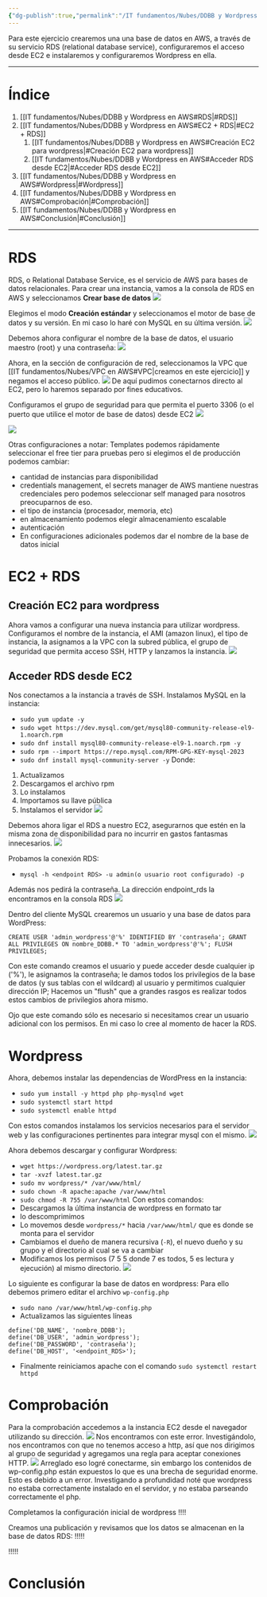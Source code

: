 ```yaml
---
{"dg-publish":true,"permalink":"/IT fundamentos/Nubes/DDBB y Wordpress en AWS/"}
---
```


Para este ejercicio crearemos una una base de datos en AWS, a través de su servicio RDS (relational database service), configuraremos el acceso desde EC2 e instalaremos y configuraremos Wordpress en ella.

---
# Índice
1. [[IT fundamentos/Nubes/DDBB y Wordpress en AWS#RDS\|#RDS]]
2. [[IT fundamentos/Nubes/DDBB y Wordpress en AWS#EC2 + RDS\|#EC2 + RDS]]
	1. [[IT fundamentos/Nubes/DDBB y Wordpress en AWS#Creación EC2 para wordpress\|#Creación EC2 para wordpress]]
	2. [[IT fundamentos/Nubes/DDBB y Wordpress en AWS#Acceder RDS desde EC2\|#Acceder RDS desde EC2]]
3. [[IT fundamentos/Nubes/DDBB y Wordpress en AWS#Wordpress\|#Wordpress]]
4. [[IT fundamentos/Nubes/DDBB y Wordpress en AWS#Comprobación\|#Comprobación]]
5. [[IT fundamentos/Nubes/DDBB y Wordpress en AWS#Conclusión\|#Conclusión]]

---
<div class="page-break" style="page-break-before: always;"></div>

# RDS

RDS, o Relational Database Service, es el servicio de AWS para bases de datos relacionales.
Para crear una instancia, vamos a la consola de RDS en AWS y seleccionamos **Crear base de datos**
![](https://i.imgur.com/rxCol4D.png)


Elegimos el modo **Creación estándar** y seleccionamos el motor de base de datos y su versión. En mi caso lo haré con MySQL en su última versión.
![](https://i.imgur.com/VpmATSn.png)
<div class="page-break" style="page-break-before: always;"></div>

Debemos ahora configurar el nombre de la base de datos, el usuario maestro (root) y una contraseña:
![](https://i.imgur.com/itainWD.png)
<div class="page-break" style="page-break-before: always;"></div>

Ahora, en la sección de configuración de red, seleccionamos la VPC que [[IT fundamentos/Nubes/VPC en AWS#VPC\|creamos en este ejercicio]] y negamos el acceso público.
![](https://i.imgur.com/rk6Uagx.png)
De aquí pudimos conectarnos directo al EC2, pero lo haremos separado por fines educativos.
<div class="page-break" style="page-break-before: always;"></div>

Configuramos el grupo de seguridad para que permita el puerto 3306 (o el puerto que utilice el motor de base de datos) desde EC2
![](https://i.imgur.com/hd04glN.png)

![](https://i.imgur.com/Ndyz8Lo.png)

Otras configuraciones a notar:
Templates podemos rápidamente seleccionar el free tier para pruebas pero si elegimos el de producción podemos cambiar:
- cantidad de instancias para disponibilidad
- credentials management, el secrets manager de AWS mantiene nuestras credenciales pero podemos seleccionar self managed para nosotros preocuparnos de eso.
- el tipo de instancia (procesador, memoria, etc)
- en almacenamiento podemos elegir almacenamiento escalable
- autenticación
- En configuraciones adicionales podemos dar el nombre de la base de datos inicial
 <div class="page-break" style="page-break-before: always;"></div>

# EC2 + RDS

## Creación EC2 para wordpress

Ahora vamos a configurar una nueva instancia para utilizar wordpress.
Configuramos el nombre de la instancia, el AMI (amazon linux), el tipo de instancia, la asignamos a la VPC con la subred pública, el grupo de seguridad que permita acceso SSH, HTTP y lanzamos la instancia.
![](https://i.imgur.com/gtiqwUg.png)
<div class="page-break" style="page-break-before: always;"></div>

## Acceder RDS desde EC2
Nos conectamos a la instancia a través de SSH.
Instalamos MySQL en la instancia:
- `sudo yum update -y`
- `sudo wget https://dev.mysql.com/get/mysql80-community-release-el9-1.noarch.rpm`
- `sudo dnf install mysql80-community-release-el9-1.noarch.rpm -y`
- `sudo rpm --import https://repo.mysql.com/RPM-GPG-KEY-mysql-2023`
- `sudo dnf install mysql-community-server -y`
Donde:
1. Actualizamos
2. Descargamos el archivo rpm
3. Lo instalamos
4. Importamos su llave pública
5. Instalamos el servidor
![](https://i.imgur.com/7P22Vf5.png)
<div class="page-break" style="page-break-before: always;"></div>

Debemos ahora ligar el RDS a nuestro EC2, asegurarnos que estén en la misma zona de disponibilidad para no incurrir en gastos fantasmas innecesarios.
![](https://i.imgur.com/bq5PgEj.png)

Probamos la conexión RDS:
- `mysql -h <endpoint RDS> -u admin(o usuario root configurado) -p`

Además nos pedirá la contraseña.  La dirección endpoint_rds la encontramos en la consola RDS
![](https://i.imgur.com/e0QRkEw.png)
<div class="page-break" style="page-break-before: always;"></div>

Dentro del cliente MySQL crearemos un usuario y una base de datos para WordPress:
``` MySQL
CREATE USER 'admin_wordpress'@'%' IDENTIFIED BY 'contraseña'; GRANT ALL PRIVILEGES ON nombre_DDBB.* TO 'admin_wordpress'@'%'; FLUSH PRIVILEGES;
```
Con este comando creamos el usuario y puede acceder desde cualquier ip ('%'), le asignamos la contraseña; le damos todos los privilegios de la base de datos (y sus tablas con el wildcard) al usuario y permitimos cualquier dirección IP; Hacemos un "flush" que a grandes rasgos es realizar todos estos cambios de privilegios ahora mismo.

Ojo que este comando sólo es necesario si necesitamos crear un usuario adicional con los permisos. En mi caso lo cree al momento de hacer la RDS.
<div class="page-break" style="page-break-before: always;"></div>

# Wordpress

Ahora, debemos instalar las dependencias de WordPress en la instancia:
- `sudo yum install -y httpd php php-mysqlnd wget`
- `sudo systemctl start httpd`
- `sudo systemctl enable httpd`

Con estos comandos instalamos los servicios necesarios para el servidor web y las configuraciones pertinentes para integrar mysql con el mismo.
![](https://i.imgur.com/fU9HgRx.png)
<div class="page-break" style="page-break-before: always;"></div>

Ahora debemos descargar y configurar Wordpress:
- `wget https://wordpress.org/latest.tar.gz`
- `tar -xvzf latest.tar.gz`
- `sudo mv wordpress/* /var/www/html/`
- `sudo chown -R apache:apache /var/www/html`
- `sudo chmod -R 755 /var/www/html`
Con estos comandos:
- Descargamos la última instancia de wordpress en formato tar
- lo descomprimimos
- Lo movemos desde `wordpress/*` hacia `/var/www/html/` que es donde se monta para el servidor
- Cambiamos el dueño de manera recursiva (`-R`), el nuevo dueño y su grupo y el directorio al cual se va a cambiar
- Modificamos los permisos (7 5 5 donde 7 es todos, 5 es lectura y ejecución) al mismo directorio.
![](https://i.imgur.com/EKDlN0u.png)
<div class="page-break" style="page-break-before: always;"></div>

Lo siguiente es configurar la base de datos en wordpress:
Para ello debemos primero editar el archivo `wp-config.php`
- `sudo nano /var/www/html/wp-config.php`
- Actualizamos las siguientes líneas 
```
define('DB_NAME', 'nombre_DDBB');
define('DB_USER', 'admin_wordpress');
define('DB_PASSWORD', 'contraseña');
define('DB_HOST', '<endpoint_RDS>');
```
- Finalmente reiniciamos apache con el comando `sudo systemctl restart httpd`
<div class="page-break" style="page-break-before: always;"></div>

# Comprobación

Para la comprobación accedemos a la instancia EC2 desde el navegador utilizando su dirección.
![](https://i.imgur.com/IAyDi88.png)
Nos encontramos con este error. Investigándolo, nos encontramos con que no tenemos acceso a http, así que nos dirigimos al grupo de seguridad y agregamos una regla para aceptar conexiones HTTP.
![](https://i.imgur.com/dHE3ITS.png)
Arreglado eso logré conectarme, sin embargo los contenidos de wp-config.php están expuestos lo que es una brecha de seguridad enorme. Esto es debido a un error.
Investigando a profundidad noté que wordpress no estaba correctamente instalado en el servidor, y no estaba parseando correctamente el php.




Completamos la configuración inicial de wordpress
!!!!

Creamos una publicación y revisamos que los datos se almacenan en la base de datos RDS:
!!!!!

!!!!!

# Conclusión